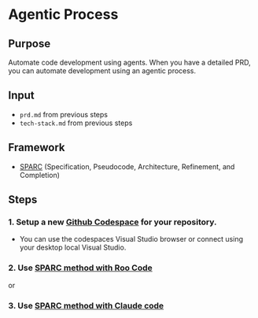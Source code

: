 # Agentic Process

## Purpose
Automate code development using agents.
When you have a detailed PRD, you can automate development using an agentic process.

## Input
* `prd.md` from previous steps
* `tech-stack.md` from previous steps

## Framework

* [SPARC](https://gist.github.com/ruvnet/27ee9b1dc01eec69bc270e2861aa2c05) (Specification, Pseudocode, Architecture, Refinement, and Completion)

## Steps

### 1. Setup a new [Github Codespace](https://github.com/codespaces/) for your repository. 
* You can use the codespaces Visual Studio browser or connect using your desktop local Visual Studio.
### 2. Use [SPARC method with Roo Code](./SPARC-roo.md)
or
### 3. Use [SPARC method with Claude code](./SPARC-claude.md)

